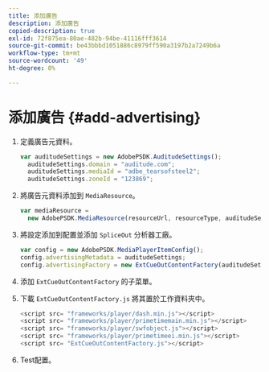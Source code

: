 ```yaml
---
title: 添加廣告
description: 添加廣告
copied-description: true
exl-id: 72f875ea-80ae-482b-94be-41116fff3614
source-git-commit: be43bbbd1051886c8979ff590a3197b2a7249b6a
workflow-type: tm+mt
source-wordcount: '49'
ht-degree: 0%

---
```


# 添加廣告 {#add-advertising}

1. 定義廣告元資料。

   ```js
   var auditudeSettings = new AdobePSDK.AuditudeSettings(); 
     auditudeSettings.domain = "auditude.com"; 
     auditudeSettings.mediaId = "adbe_tearsofsteel2"; 
     auditudeSettings.zoneId = "123869";
   ```

1. 將廣告元資料添加到 `MediaResource`。

   ```js
   var mediaResource =  
     new AdobePSDK.MediaResource(resourceUrl, resourceType, auditudeSettings, false);
   ```

1. 將設定添加到配置並添加 `SpliceOut` 分析器工廠。

   ```js
   var config = new AdobePSDK.MediaPlayerItemConfig(); 
   config.advertisingMetadata = auditudeSettings; 
   config.advertisingFactory = new ExtCueOutContentFactory(auditudeSettings);
   ```

1. 添加 `ExtCueOutContentFactory` 的子菜單。
1. 下載 `ExtCueOutContentFactory.js` 將其置於工作資料夾中。

   ```js
   <script src= "frameworks/player/dash.min.js"></script> 
   <script src= "frameworks/player/primetimemain.min.js"></script> 
   <script src= "frameworks/player/swfobject.js"></script> 
   <script src= "frameworks/player/primetimeei.min.js"></script> 
   <script src= "ExtCueOutContentFactory.js"></script>
   ```

1. Test配置。
